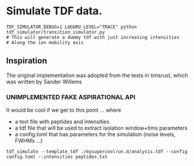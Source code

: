 
# Simulate TDF data.

```shell
TDF_SIMULATOR_DEBUG=1 LOGURU_LEVEL="TRACE" python  tdf_simulator/transition_simulator.py
# This will generate a dummy tdf with just increasing intensities
# Along the ion mobility axis
```

## Inspiration

The original implementation was adopted from the tests in timsrust,
which was written by Sander Willems


### UNIMPLEMENTED FAKE ASPIRATIONAL API

It would be cool if we get to this point ... where
- a text file with peptides and intensities
- a tdf file that will be used to extract isolation window+tims parameters
- a config.toml that has parameters for the simulation (noise levels, FWHMs ...)

```
tdf_simulate --template_tdf ./mysupercoolrun.d/analysis.tdf --config config.toml --intensities peptides.txt
```